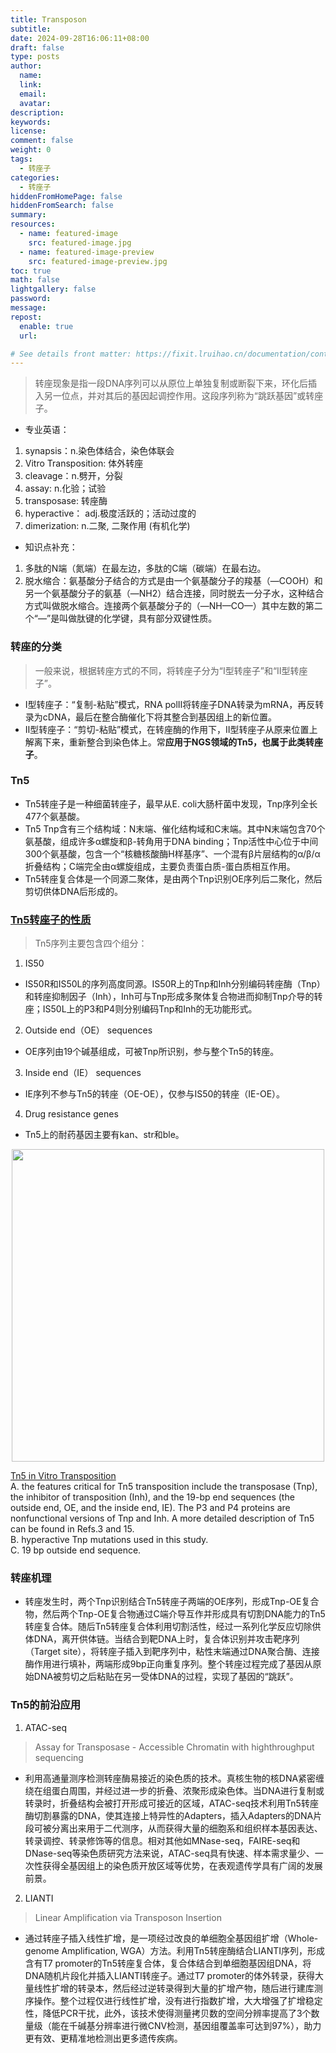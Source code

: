 ```yaml
---
title: Transposon
subtitle:
date: 2024-09-28T16:06:11+08:00
draft: false
type: posts
author:
  name:
  link:
  email:
  avatar:
description:
keywords:
license:
comment: false
weight: 0
tags:
  - 转座子
categories:
  - 转座子
hiddenFromHomePage: false
hiddenFromSearch: false
summary:
resources:
  - name: featured-image
    src: featured-image.jpg
  - name: featured-image-preview
    src: featured-image-preview.jpg
toc: true
math: false
lightgallery: false
password:
message:
repost:
  enable: true
  url:

# See details front matter: https://fixit.lruihao.cn/documentation/content-management/introduction/#front-matter
---
```


> 转座现象是指一段DNA序列可以从原位上单独复制或断裂下来，环化后插入另一位点，并对其后的基因起调控作用。这段序列称为“跳跃基因”或转座子。

- 专业英语：
1. synapsis：n.染色体结合，染色体联会
2. Vitro Transposition: 体外转座
3. cleavage：n.劈开，分裂
4. assay: n.化验；试验
5. transposase: 转座酶
6. hyperactive： adj.极度活跃的；活动过度的
7. dimerization: n.二聚, 二聚作用 (有机化学)
- 知识点补充：
1. 多肽的N端（氮端）在最左边，多肽的C端（碳端）在最右边。
2. 脱水缩合：氨基酸分子结合的方式是由一个氨基酸分子的羧基（—COOH）和另一个氨基酸分子的氨基（—NH2）结合连接，同时脱去一分子水，这种结合方式叫做脱水缩合。连接两个氨基酸分子的（—NH—CO—）其中左数的第二个“—”是叫做肽键的化学键，具有部分双键性质。
### 转座的分类
> 一般来说，根据转座方式的不同，将转座子分为“Ⅰ型转座子”和“Ⅱ型转座子”。
- Ⅰ型转座子：“复制-粘贴”模式，RNA polⅡ将转座子DNA转录为mRNA，再反转录为cDNA，最后在整合酶催化下将其整合到基因组上的新位置。
- Ⅱ型转座子：“剪切-粘贴”模式，在转座酶的作用下，Ⅱ型转座子从原来位置上解离下来，重新整合到染色体上。常**应用于NGS领域的Tn5，也属于此类转座子**。

### Tn5
- Tn5转座子是一种细菌转座子，最早从E. coli大肠杆菌中发现，Tnp序列全长477个氨基酸。
- Tn5 Tnp含有三个结构域：N末端、催化结构域和C末端。其中N末端包含70个氨基酸，组成许多α螺旋和β-转角用于DNA binding；Tnp活性中心位于中间300个氨基酸，包含一个“核糖核酸酶H样基序”、一个混有β片层结构的α/β/α折叠结构；C端完全由α螺旋组成，主要负责蛋白质-蛋白质相互作用。
- Tn5转座复合体是一个同源二聚体，是由两个Tnp识别OE序列后二聚化，然后剪切供体DNA后形成的。
### [Tn5转座子的性质](https://zhuanlan.zhihu.com/p/643068502)
> Tn5序列主要包含四个组分：
1. IS50  
  - IS50R和IS50L的序列高度同源。IS50R上的Tnp和Inh分别编码转座酶（Tnp）和转座抑制因子（Inh），Inh可与Tnp形成多聚体复合物进而抑制Tnp介导的转座；IS50L上的P3和P4则分别编码Tnp和Inh的无功能形式。
2. Outside end（OE） sequences
  - OE序列由19个碱基组成，可被Tnp所识别，参与整个Tn5的转座。
3. Inside end（IE） sequences  
  - IE序列不参与Tn5的转座（OE-OE），仅参与IS50的转座（IE-OE）。
4. Drug resistance genes  
  - Tn5上的耐药基因主要有kan、str和ble。  
<p align = 'center'>
<img src="/转座结构示意图.jpg" width="500">  
</p>

[Tn5 in Vitro Transposition](https://www.sciencedirect.com/science/article/pii/S0021925818617053)  
A. the features critical for Tn5 transposition include the transposase (Tnp), the inhibitor of transposition (Inh), and the 19-bp end sequences (the outside end, OE, and the inside end, IE). The P3 and P4 proteins are nonfunctional versions of Tnp and Inh. A more detailed description of Tn5 can be found in Refs.3 and 15.    
B. hyperactive Tnp mutations used in this study.    
C. 19 bp outside end sequence.    

### 转座机理
- 转座发生时，两个Tnp识别结合Tn5转座子两端的OE序列，形成Tnp-OE复合物，然后两个Tnp-OE复合物通过C端介导互作并形成具有切割DNA能力的Tn5转座复合体。随后Tn5转座复合体利用切割活性，经过一系列化学反应切除供体DNA，离开供体链。当结合到靶DNA上时，复合体识别并攻击靶序列（Target site），将转座子插入到靶序列中，粘性末端通过DNA聚合酶、连接酶作用进行填补，两端形成9bp正向重复序列。整个转座过程完成了基因从原始DNA被剪切之后粘贴在另一受体DNA的过程，实现了基因的“跳跃”。

### Tn5的前沿应用
1. ATAC-seq
> Assay for Transposase - Accessible Chromatin with highthroughput sequencing  
- 利用高通量测序检测转座酶易接近的染色质的技术。真核生物的核DNA紧密缠绕在组蛋白周围，并经过进一步的折叠、浓聚形成染色体。当DNA进行复制或转录时，折叠结构会被打开形成可接近的区域，ATAC-seq技术利用Tn5转座酶切割暴露的DNA，使其连接上特异性的Adapters，插入Adapters的DNA片段可被分离出来用于二代测序，从而获得大量的细胞系和组织样本基因表达、转录调控、转录修饰等的信息。相对其他如MNase-seq，FAIRE-seq和DNase-seq等染色质研究方法来说，ATAC-seq具有快速、样本需求量少、一次性获得全基因组上的染色质开放区域等优势，在表观遗传学具有广阔的发展前景。
2. LIANTI
> Linear Amplification via Transposon Insertion
- 通过转座子插入线性扩增，是一项经过改良的单细胞全基因组扩增（Whole-genome Amplification, WGA）方法。利用Tn5转座酶结合LIANTI序列，形成含有T7 promoter的Tn5转座复合体，复合体结合到单细胞基因组DNA，将DNA随机片段化并插入LIANTI转座子。通过T7 promoter的体外转录，获得大量线性扩增的转录本，然后经过逆转录得到大量的扩增产物，随后进行建库测序操作。整个过程仅进行线性扩增，没有进行指数扩增，大大增强了扩增稳定性，降低PCR干扰，此外，该技术使得测量拷贝数的空间分辨率提高了3个数量级（能在千碱基分辨率进行微CNV检测，基因组覆盖率可达到97%），助力更有效、更精准地检测出更多遗传疾病。